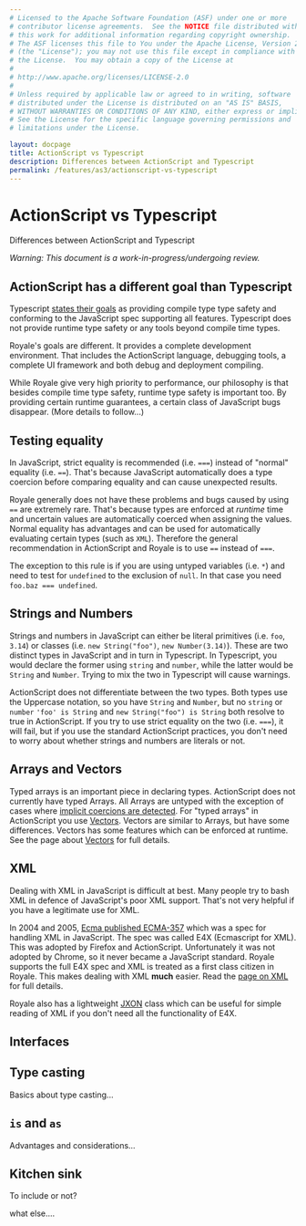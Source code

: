```yaml
---
# Licensed to the Apache Software Foundation (ASF) under one or more
# contributor license agreements.  See the NOTICE file distributed with
# this work for additional information regarding copyright ownership.
# The ASF licenses this file to You under the Apache License, Version 2.0
# (the "License"); you may not use this file except in compliance with
# the License.  You may obtain a copy of the License at
# 
# http://www.apache.org/licenses/LICENSE-2.0
# 
# Unless required by applicable law or agreed to in writing, software
# distributed under the License is distributed on an "AS IS" BASIS,
# WITHOUT WARRANTIES OR CONDITIONS OF ANY KIND, either express or implied.
# See the License for the specific language governing permissions and
# limitations under the License.

layout: docpage
title: ActionScript vs Typescript
description: Differences between ActionScript and Typescript
permalink: /features/as3/actionscript-vs-typescript
---
```


# ActionScript vs Typescript

Differences between ActionScript and Typescript

*Warning: This document is a work-in-progress/undergoing review.*

## ActionScript has a different goal than Typescript
Typescript [states their goals](https://github.com/Microsoft/TypeScript/wiki/TypeScript-Design-Goals) as providing compile type type safety and conforming to the JavaScript spec supporting all features. Typescript does not provide runtime type safety or any tools beyond compile time types.

Royale's goals are different. It provides a complete development environment. That includes the ActionScript language, debugging tools, a complete UI framework and both debug and deployment compiling.

While Royale give very high priority to performance, our philosophy is that besides compile time type safety, runtime type safety is important too. By providing certain runtime guarantees, a certain class of JavaScript bugs disappear. (More details to follow...)

## Testing equality
In JavaScript, strict equality is recommended (i.e. `===`) instead of "normal" equality (i.e. `==`). That's because JavaScript automatically does a type coercion before comparing equality and can cause unexpected results.

Royale generally does not have these problems and bugs caused by using `==` are extremely rare. That's because types are enforced at _runtime_ time and uncertain values are automatically coerced when assigning the values. Normal equality has advantages and can be used for automatically evaluating certain types (such as `XML`). Therefore the general recommendation in ActionScript and Royale is to use `==` instead of `===`.

The exception to this rule is if you are using untyped variables (i.e. `*`) and need to test for `undefined` to the exclusion of `null`. In that case you need `foo.baz === undefined`.

## Strings and Numbers
Strings and numbers in JavaScript can either be literal primitives (i.e. `foo`, `3.14`) or classes (i.e. `new String("foo")`, `new Number(3.14)`). These are two distinct types in JavaScript and in turn in Typescript. In Typescript, you would declare the former using `string` and `number`, while the latter would be `String` and `Number`. Trying to mix the two in Typescript will cause warnings.

ActionScript does not differentiate between the two types. Both types use the Uppercase notation, so you have `String` and `Number`, but no `string` or `number` `'foo' is String` and `new String("foo") is String` both resolve to true in ActionScript. If you try to use strict equality on the two (i.e. `===`), it will fail, but if you use the standard ActionScript practices, you don't need to worry about whether strings and numbers are literals or not.

## Arrays and Vectors
Typed arrays is an important piece in declaring types. ActionScript does not currently have typed Arrays. All Arrays are untyped with the exception of cases where [implicit coercions are detected](create-an-application/optimizations/compiler-configuration-settings.html#implicit-complex-coercions). For "typed arrays" in ActionScript you use [Vectors](features/as3/vectors). Vectors are similar to Arrays, but have some differences. Vectors has some features which can be enforced at runtime. See the page about [Vectors](features/as3/vectors) for full details.


## XML
Dealing with XML in JavaScript is difficult at best. Many people try to bash XML in defence of JavaScript's poor XML support. That's not very helpful if you have a legitimate use for XML.

In 2004 and 2005, [Ecma published ECMA-357](https://www.ecma-international.org/publications-and-standards/standards/ecma-357/) which was a spec for handling XML in JavaScript. The spec was called E4X (Ecmascript for XML). This was adopted by Firefox and ActionScript. Unfortunately it was not adopted by Chrome, so it never became a JavaScript standard. Royale supports the full E4X spec and XML is treated as a first class citizen in Royale. This makes dealing with XML **much** easier. Read the [page on XML](features/as3/xml) for full details.

Royale also has a lightweight [JXON](https://royale.apache.org/asdoc/#!org.apache.royale.utils/JXON) class which can be useful for simple reading of XML if you don't need all the functionality of E4X.

## Interfaces
## Type casting
Basics about type casting...

## `is` and `as`
Advantages and considerations...

## Kitchen sink
To include or not?

what else....